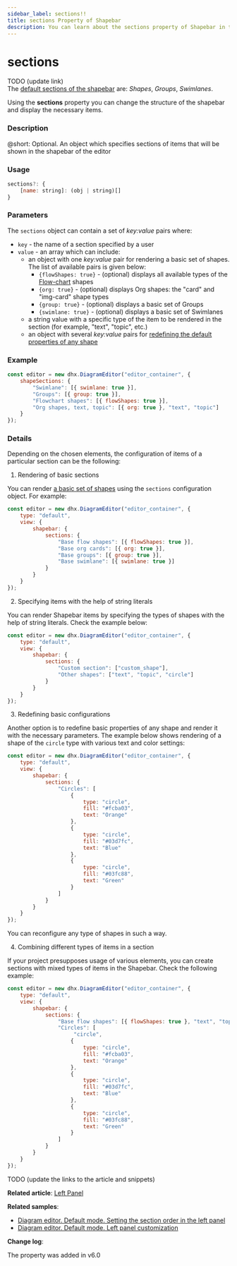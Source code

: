 ```yaml
---
sidebar_label: sections!!
title: sections Property of Shapebar
description: You can learn about the sections property of Shapebar in the documentation of the DHTMLX JavaScript Diagram library. Browse developer guides and API reference, try out code examples and live demos, and download a free 30-day evaluation version of DHTMLX Diagram.
---
```


# sections

TODO (update link)<br>
The [default sections of the shapebar](../../../guides/diagram_editor/left_panel/#default-sections) are: *Shapes*, *Groups*, *Swimlanes*.

Using the **sections** property you can change the structure of the shapebar and display the necessary items.

### Description

@short: Optional. An object which specifies sections of items that will be shown in the shapebar of the editor

### Usage

~~~js
sections?: {
    [name: string]: (obj | string)[]
}
~~~

### Parameters

The `sections` object can contain a set of *key:value* pairs where:
- `key` - the name of a section specified by a user
- `value` - an array which can include:
  - an object with one *key:value* pair for rendering a <span id="basic">basic set of shapes</span>. The list of available pairs is given below:
    - `{flowShapes: true}` - (optional) displays all available types of the [Flow-chart](../../../../../shapes/default_shapes/#shapes-overview) shapes 
    - `{org: true}` - (optional) displays Org shapes: the "card" and "img-card" shape types
    - `{group: true}` - (optional) displays a basic set of Groups
    - `{swimlane: true}` - (optional) displays a basic set of Swimlanes
  - a string value with a specific type of the item to be rendered in the section (for example, "text", "topic", etc.)
  - an object with several *key:value* pairs for [redefining the default properties of any shape](#customization) 

### Example

~~~js
const editor = new dhx.DiagramEditor("editor_container", {
    shapeSections: {
        "Swimlane": [{ swimlane: true }],
        "Groups": [{ group: true }],   
        "Flowchart shapes": [{ flowShapes: true }],
        "Org shapes, text, topic": [{ org: true }, "text", "topic"]
    }
});
~~~

### Details

Depending on the chosen elements, the configuration of items of a particular section can be the following:

1. Rendering of basic sections

You can render [a basic set of shapes](#basic) using the `sections` configuration object. For example:

~~~js
const editor = new dhx.DiagramEditor("editor_container", {
    type: "default",
    view: {
        shapebar: {
            sections: {
                "Base flow shapes": [{ flowShapes: true }],
                "Base org cards": [{ org: true }],
                "Base groups": [{ group: true }],
                "Base swimlane": [{ swimlane: true }]
            }
        }
    }
});
~~~

2. Specifying items with the help of string literals

You can render Shapebar items by specifying the types of shapes with the help of string literals. Check the example below:

~~~js
const editor = new dhx.DiagramEditor("editor_container", {
    type: "default",
    view: {
        shapebar: {
            sections: {
                "Custom section": ["custom_shape"],
                "Other shapes": ["text", "topic", "circle"]
            }
        }
    }
});
~~~

3. <p id="customization">Redefining basic configurations</p>

Another option is to redefine basic properties of any shape and render it with the necessary parameters. The example below shows rendering of a shape of the `circle` type with various text and color settings:

~~~js
const editor = new dhx.DiagramEditor("editor_container", {
    type: "default",
    view: {
        shapebar: {
            sections: {
                "Circles": [
                    {
                        type: "circle",
                        fill: "#fcba03",
                        text: "Orange"
                    },
                    {
                        type: "circle",
                        fill: "#03d7fc",
                        text: "Blue"
                    },
                    {
                        type: "circle",
                        fill: "#03fc88",
                        text: "Green"
                    }
                ]
            }
        }
    }
});
~~~

You can reconfigure any type of shapes in such a way. 

4. Combining different types of items in a section

If your project presupposes usage of various elements, you can create sections with mixed types of items in the Shapebar. Check the following example:

~~~js
const editor = new dhx.DiagramEditor("editor_container", {
    type: "default",
    view: {
        shapebar: {
            sections: {
                "Base flow shapes": [{ flowShapes: true }, "text", "topic"],
                "Circles": [
                     "circle",
                    {
                        type: "circle",
                        fill: "#fcba03",
                        text: "Orange"
                    },
                    {
                        type: "circle",
                        fill: "#03d7fc",
                        text: "Blue"
                    },
                    {
                        type: "circle",
                        fill: "#03fc88",
                        text: "Green"
                    }
                ]
            }
        }
    }
});
~~~

TODO (update the links to the article and snippets)

**Related article**:  [Left Panel](../../../guides/diagram_editor/left_panel/)

**Related samples**:
- [Diagram editor. Default mode. Setting the section order in the left panel](https://snippet.dhtmlx.com/7747cx7b)
- [Diagram editor. Default mode. Left panel customization](https://snippet.dhtmlx.com/2z0a18oz)

**Change log**: 

The property was added in v6.0
